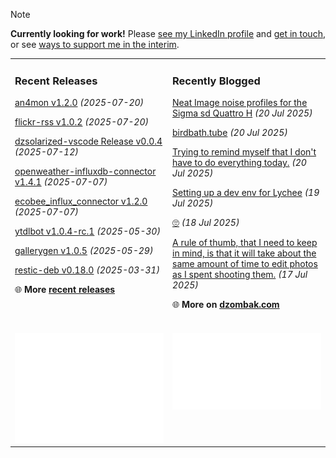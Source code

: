 > [!NOTE]  
> **Currently looking for work!** Please <a href="https://www.linkedin.com/in/chris-dzombak/" rel="me">see my LinkedIn profile</a> and <a href="https://www.dzombak.com/contact">get in touch</a>, or see <a href="https://www.dzombak.com/support-me">ways to support me in the interim</a>.

<table><tr><td valign="top" width="50%" style="margin-bottom: 1em;">

### Recent Releases

<!-- recent_releases starts -->
[an4mon v1.2.0](https://github.com/cdzombak/an4mon/releases/tag/v1.2.0) *(2025-07-20)*

[flickr-rss v1.0.2](https://github.com/cdzombak/flickr-rss/releases/tag/v1.0.2) *(2025-07-20)*

[dzsolarized-vscode Release v0.0.4](https://github.com/cdzombak/dzsolarized-vscode/releases/tag/v0.0.4) *(2025-07-12)*

[openweather-influxdb-connector v1.4.1](https://github.com/cdzombak/openweather-influxdb-connector/releases/tag/v1.4.1) *(2025-07-07)*

[ecobee_influx_connector v1.2.0](https://github.com/cdzombak/ecobee_influx_connector/releases/tag/v1.2.0) *(2025-07-07)*

[ytdlbot v1.0.4-rc.1](https://github.com/cdzombak/ytdlbot/releases/tag/v1.0.4-rc.1) *(2025-05-30)*

[gallerygen v1.0.5](https://github.com/cdzombak/gallerygen/releases/tag/v1.0.5) *(2025-05-29)*

[restic-deb v0.18.0](https://github.com/cdzombak/restic-deb/releases/tag/v0.18.0) *(2025-03-31)*
<!-- recent_releases ends -->
🌐 **More [recent releases](https://github.com/cdzombak/cdzombak/blob/main/RELEASES.md)**
<br />
<br />
</td><td valign="top" width="50%" style="margin-bottom: 1em;">

### Recently Blogged

<!-- blog starts -->
[Neat Image noise profiles for the Sigma sd Quattro H](https://www.dzombak.com/blog/2025/07/neat-image-noise-profiles-for-the-sigma-sd-quattro-h/) *(20 Jul 2025)*

[birdbath.tube](https://www.dzombak.com/blog/2025/07/birdbath-tube/) *(20 Jul 2025)*

[Trying to remind myself that I don't have to do everything today.](https://www.dzombak.com/blog/2025/07/trying-to-remind-myself-that-i-dont-have-to-do-everything-today/) *(20 Jul 2025)*

[Setting up a dev env for Lychee](https://www.dzombak.com/blog/2025/07/setting-up-a-dev-env-for-lychee/) *(19 Jul 2025)*

[🙄](https://www.dzombak.com/blog/2025/07/687999645019130001001e05/) *(18 Jul 2025)*

[A rule of thumb, that I need to keep in mind, is that it will take about the same amount of time to edit photos as I spent shooting them.](https://www.dzombak.com/blog/2025/07/a-rule-of-thumb-that-i-need-to-keep-in-mind-is-that-it-will-take-about-the-same-amount-of-time-to-edit-photos-as-i-spent-shooting-them/) *(17 Jul 2025)*
<!-- blog ends -->
🌐 **More on [dzombak.com](https://www.dzombak.com/blog)**
<br />
<br />
</td></tr><tr><td valign="top" width="50%"><a href="https://github.com/cdzombak"> <picture><img src="/github-summary.svg" alt="@cdzombak summary"></picture></a></td><td valign="top" width="50%"><a href="https://github.com/sponsors/cdzombak"> <picture><img src="/github-sponsor.svg" alt="sponsor me"></picture></a><br /><br /></td></tr></table>

